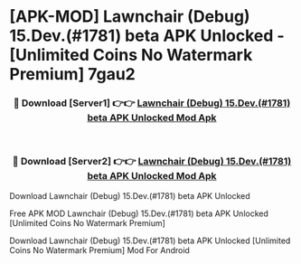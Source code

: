 # [APK-MOD] Lawnchair (Debug) 15.Dev.(#1781) beta APK Unlocked - [Unlimited Coins No Watermark Premium] 7gau2



<div align="center">
<h3>🔴 Download [Server1] 👉👉 <a href="https://momento.my/?title=Lawnchair_(Debug)_15.Dev.(#1781)_beta_APK_Unlocked">Lawnchair (Debug) 15.Dev.(#1781) beta APK Unlocked Mod Apk</a></h3><br>

<h3>🔴 Download [Server2] 👉👉 <a href="https://momento.my/?title=Lawnchair_(Debug)_15.Dev.(#1781)_beta_APK_Unlocked">Lawnchair (Debug) 15.Dev.(#1781) beta APK Unlocked Mod Apk</a></h3>
</div>



Download Lawnchair (Debug) 15.Dev.(#1781) beta APK Unlocked 

Free APK MOD Lawnchair (Debug) 15.Dev.(#1781) beta APK Unlocked [Unlimited Coins No Watermark Premium]

Download Lawnchair (Debug) 15.Dev.(#1781) beta APK Unlocked [Unlimited Coins No Watermark Premium] Mod For Android
